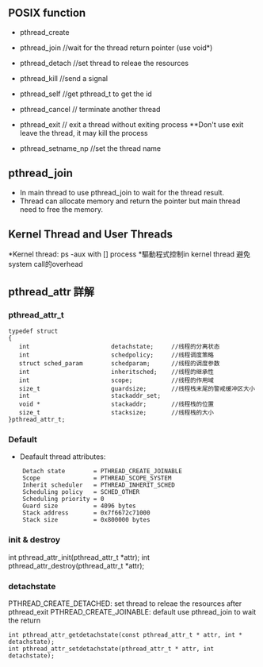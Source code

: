 ## POSIX function
* pthread_create
* pthread_join    //wait for the thread return pointer (use void*)
* pthread_detach  //set thread to releae the resources

* pthread_kill    //send a signal
* pthread_self    //get pthread_t to get the id

* pthread_cancel  // terminate another thread
* pthread_exit    // exit a thread without exiting process
**Don't use exit leave the thread, it may kill the process
* pthread_setname_np //set the thread name

## pthread_join
* In main thread to use pthread_join to wait for the thread result.
* Thread can allocate memory and return the pointer but main thread need to free the memory.

## Kernel Thread and User Threads
*Kernel thread: ps -aux with [] process
*驅動程式控制in kernel thread 避免system call的overhead

## pthread_attr 詳解
### pthread_attr_t
```
typedef struct
{
   int                       detachstate;     //线程的分离状态
   int                       schedpolicy;     //线程调度策略
   struct sched_param        schedparam;      //线程的调度参数
   int                       inheritsched;    //线程的继承性
   int                       scope;           //线程的作用域
   size_t                    guardsize;       //线程栈末尾的警戒缓冲区大小
   int                       stackaddr_set;
   void *                    stackaddr;       //线程栈的位置
   size_t                    stacksize;       //线程栈的大小
}pthread_attr_t;
```

### Default
* Deafault thread attributes:
```
    Detach state        = PTHREAD_CREATE_JOINABLE
    Scope               = PTHREAD_SCOPE_SYSTEM
    Inherit scheduler   = PTHREAD_INHERIT_SCHED
    Scheduling policy   = SCHED_OTHER
    Scheduling priority = 0
    Guard size          = 4096 bytes
    Stack address       = 0x7f6672c71000
    Stack size          = 0x800000 bytes
```

### init & destroy
int pthread_attr_init(pthread_attr_t *attr);
int pthread_attr_destroy(pthread_attr_t *attr);

### detachstate
PTHREAD_CREATE_DETACHED:
    set thread to releae the resources after pthread_exit
PTHREAD_CREATE_JOINABLE:
    default use pthread_join to wait the return
```
int pthread_attr_getdetachstate(const pthread_attr_t * attr, int * detachstate);
int pthread_attr_setdetachstate(pthread_attr_t * attr, int detachstate);
```
